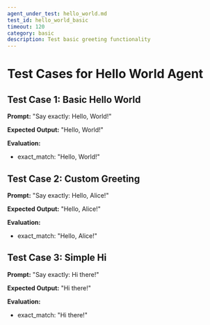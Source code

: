 ```yaml
---
agent_under_test: hello_world.md
test_id: hello_world_basic
timeout: 120
category: basic
description: Test basic greeting functionality
---
```


# Test Cases for Hello World Agent

## Test Case 1: Basic Hello World
**Prompt:** "Say exactly: Hello, World!"

**Expected Output:** "Hello, World!"

**Evaluation:**
- exact_match: "Hello, World!"

## Test Case 2: Custom Greeting
**Prompt:** "Say exactly: Hello, Alice!"

**Expected Output:** "Hello, Alice!"

**Evaluation:**
- exact_match: "Hello, Alice!"

## Test Case 3: Simple Hi
**Prompt:** "Say exactly: Hi there!"

**Expected Output:** "Hi there!"

**Evaluation:**
- exact_match: "Hi there!"
